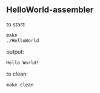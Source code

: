 ## HelloWorld-assembler

to start:
```
make
./HelloWorld
```

output: 
```
Hello World!
```

to clean:
```
make clean
```
